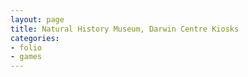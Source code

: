 ```yaml
---
layout: page
title: Natural History Museum, Darwin Centre Kiosks
categories:
- folio
- games
---
```


<!--
<div id="mokup-content">

  <div class="mokup-images">
    <img class="main-large" src="/portfolio-media/nhm/nhm_POLTabletop_Large.jpg" alt="Interactive Touchscreen at Natural History Museum" />
  </div>
  <p>The <em>Darwin Centre</em> at the Natural History Museum is a state-of-the-art science and collections facility.</p>
  <div class="mokup-line-divider"/>

  <h3>Animation coding</h3>
  <p>Click on one of the images below to view examples of animation for the kiosks at the start of the DC2 tour. <b>Please note</b> these animations were designed for dedicated machines and may run slower on a standard pc.</p>
  <div class="mokup-links">
    <ul>
      <li><a href="/portfolio-media/SimplePreloader.swf?loadTarget=/portfolio-media/nhm/intro_Sandfly/IntroTableSandfly.swf?rootPath=/portfolio-media/nhm/intro_Sandfly/" rel="shadowbox;height=600;width=800" title="Natural History Museum DC2 Sandfly">
        <img src="/portfolio-media/nhm/nhm_thumbSandfly.png" alt="Sandfly animation" />
      </a></li>
      <li><a href="/portfolio-media/SimplePreloader.swf?loadTarget=/portfolio-media/nhm/intro_Bee/IntroTableBee.swf?rootPath=/portfolio-media/nhm/intro_Bee/" rel="shadowbox;height=600;width=800" title="Natural History Museum DC2 Bee">
        <img src="/portfolio-media/nhm/nhm_thumbBee.png" alt="Bee animation" /></a></li>\r\n<li><a href="/portfolio-media/SimplePreloader.swf?loadTarget=/portfolio-media/nhm/intro_Poppy/IntroTablePoppy.swf?rootPath=/portfolio-media/nhm/intro_Poppy/" rel="shadowbox;height=600;width=800" title="Natural History Museum DC2 Poppy"><img src="/portfolio-media/nhm/nhm_thumbPoppy.png" alt="Poppy animation" />
      </a></li>
    </ul>
    <div class="clear"/>
  </div>
  <p>The last of these three animations (above) is in ''debug mode'', and shows the dynamically rendered bezier curve which tracks the ''top-down'' camera.</p>

  <div class="mokup-line-divider"/>

  <h3>Video coding</h3>
  <div class="mokup-images">
    <ul>
      <li><img src="/portfolio-media/nhm/nhm_POLVideo.jpg" alt="Interactive Video at Natural History Museum" /></li>
      <li><img src="/portfolio-media/nhm/nhm_Batch2Video.jpg" alt="Interactive Video at Natural History Museum" /></li>
    </ul>
  <div class="clear"/>

  <div class="mokup-line-divider"/>

  <h3>Web services</h3>
  <div class="mokup-images">
  <ul>
    <li><img src="/portfolio-media/nhm/nhm_NPScan.jpg.jpg" alt="Nature Plus at Natural History Museum" /></li>
  </ul>
  <div class="clear"/>

</div>
-->
